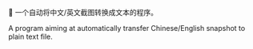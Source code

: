  🤖 一个自动将中文/英文截图转换成文本的程序。
 
 A program aiming at automatically transfer Chinese/English snapshot to plain text file. 